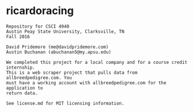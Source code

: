 # ricardoracing
	
	Repository for CSCI 4940 
	Austin Peay State University, Clarksville, TN 
	Fall 2016

	David Pridemore (me@davidpridemore.com)
	Austin Buchanan (abuchanan5@my.apsu.edu)

	We completed this project for a local company and for a course credit internship. 
	This is a web scraper project that pulls data from allbreedpedigree.com. You 
	must have a working account with allbreedpedigree.com for the application to 
	return data.

	See license.md for MIT licensing information.
